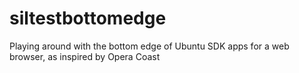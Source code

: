 siltestbottomedge
=================

Playing around with the bottom edge of Ubuntu SDK apps for a web browser, as inspired by Opera Coast
